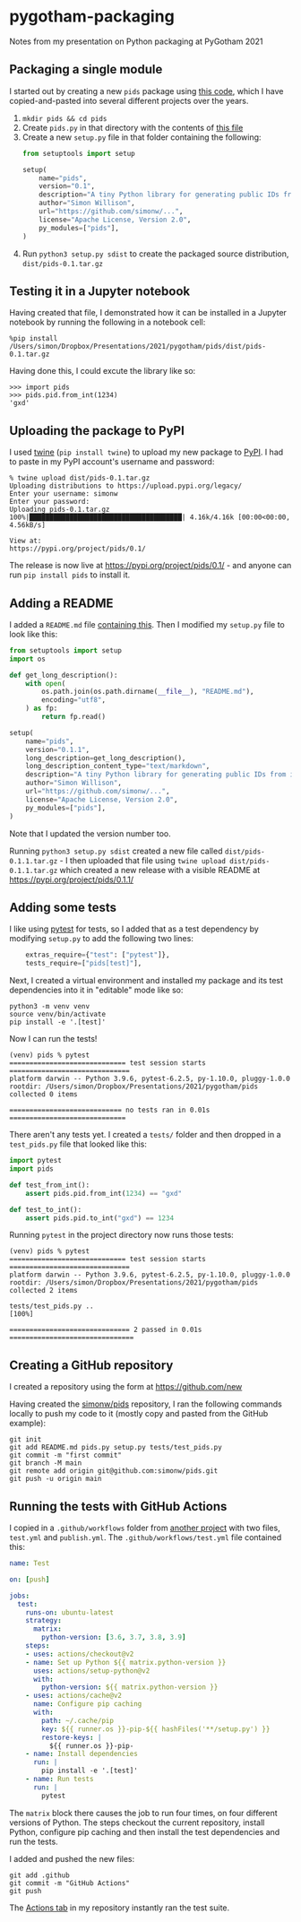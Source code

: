 # pygotham-packaging

Notes from my presentation on Python packaging at PyGotham 2021

## Packaging a single module

I started out by creating a new `pids` package using [this code](https://github.com/CAVaccineInventory/vial/blob/main/vaccinate/core/baseconverter.py), which I have copied-and-pasted into several different projects over the years.

1. `mkdir pids && cd pids`
2. Create `pids.py` in that directory with the contents of [this file](https://github.com/CAVaccineInventory/vial/blob/main/vaccinate/core/baseconverter.py)
3. Create a new `setup.py` file in that folder containing the following:
    ```python
    from setuptools import setup

    setup(
        name="pids",
        version="0.1",
        description="A tiny Python library for generating public IDs from integers",
        author="Simon Willison",
        url="https://github.com/simonw/...",
        license="Apache License, Version 2.0",    
        py_modules=["pids"],
    )
    ```
4. Run `python3 setup.py sdist` to create the packaged source distribution, `dist/pids-0.1.tar.gz`

## Testing it in a Jupyter notebook

Having created that file, I demonstrated how it can be installed in a Jupyter notebook by running the following in a notebook cell:

    %pip install /Users/simon/Dropbox/Presentations/2021/pygotham/pids/dist/pids-0.1.tar.gz

Having done this, I could excute the library like so:

    >>> import pids
    >>> pids.pid.from_int(1234)
    'gxd'

## Uploading the package to PyPI

I used [twine](https://pypi.org/project/twine/) (`pip install twine`) to upload my new package to [PyPI](https://pypi.org/). I had to paste in my PyPI account's username and password:
```
% twine upload dist/pids-0.1.tar.gz
Uploading distributions to https://upload.pypi.org/legacy/
Enter your username: simonw
Enter your password: 
Uploading pids-0.1.tar.gz
100%|██████████████████████████████████████| 4.16k/4.16k [00:00<00:00, 4.56kB/s]

View at:
https://pypi.org/project/pids/0.1/
```
The release is now live at https://pypi.org/project/pids/0.1/ - and anyone can run `pip install pids` to install it.

## Adding a README

I added a `README.md` file [containing this](https://raw.githubusercontent.com/simonw/pids/0.1.2/README.md). Then I modified my `setup.py` file to look like this:
```python
from setuptools import setup
import os

def get_long_description():
    with open(
        os.path.join(os.path.dirname(__file__), "README.md"),
        encoding="utf8",
    ) as fp:
        return fp.read()

setup(
    name="pids",
    version="0.1.1",
    long_description=get_long_description(),
    long_description_content_type="text/markdown",
    description="A tiny Python library for generating public IDs from integers",
    author="Simon Willison",
    url="https://github.com/simonw/...",
    license="Apache License, Version 2.0",    
    py_modules=["pids"],
)
```
Note that I updated the version number too.

Running `python3 setup.py sdist` created a new file called `dist/pids-0.1.1.tar.gz` - I then uploaded that file using `twine upload dist/pids-0.1.1.tar.gz` which created a new release with a visible README at https://pypi.org/project/pids/0.1.1/

## Adding some tests

I like using [pytest](https://docs.pytest.org/) for tests, so I added that as a test dependency by modifying `setup.py` to add the following two lines:

```python
    extras_require={"test": ["pytest"]},
    tests_require=["pids[test]"],
```
Next, I created a virtual environment and installed my package and its test dependencies into it in "editable" mode like so:

```
python3 -m venv venv
source venv/bin/activate
pip install -e '.[test]'
```
Now I can run the tests!

```
(venv) pids % pytest
============================= test session starts ==============================
platform darwin -- Python 3.9.6, pytest-6.2.5, py-1.10.0, pluggy-1.0.0
rootdir: /Users/simon/Dropbox/Presentations/2021/pygotham/pids
collected 0 items                                                              

============================ no tests ran in 0.01s =============================
```
There aren't any tests yet. I created a `tests/` folder and then dropped in a `test_pids.py` file that looked like this:
```python
import pytest
import pids

def test_from_int():
    assert pids.pid.from_int(1234) == "gxd"

def test_to_int():
    assert pids.pid.to_int("gxd") == 1234
```
Running `pytest` in the project directory now runs those tests:
```
(venv) pids % pytest
============================= test session starts ==============================
platform darwin -- Python 3.9.6, pytest-6.2.5, py-1.10.0, pluggy-1.0.0
rootdir: /Users/simon/Dropbox/Presentations/2021/pygotham/pids
collected 2 items                                                              

tests/test_pids.py ..                                                    [100%]

============================== 2 passed in 0.01s ===============================
```
## Creating a GitHub repository

I created a repository using the form at https://github.com/new

Having created the [simonw/pids](https://github.com/simonw/pids) repository, I ran the following commands locally to push my code to it (mostly copy and pasted from the GitHub example):
```
git init
git add README.md pids.py setup.py tests/test_pids.py
git commit -m "first commit"
git branch -M main
git remote add origin git@github.com:simonw/pids.git
git push -u origin main
```

## Running the tests with GitHub Actions

I copied in a `.github/workflows` folder from [another project](https://github.com/simonw/sqlite-explain/tree/main/.github/workflows) with two files, `test.yml` and `publish.yml`. The `.github/workflows/test.yml` file contained this:

```yaml
name: Test

on: [push]

jobs:
  test:
    runs-on: ubuntu-latest
    strategy:
      matrix:
        python-version: [3.6, 3.7, 3.8, 3.9]
    steps:
    - uses: actions/checkout@v2
    - name: Set up Python ${{ matrix.python-version }}
      uses: actions/setup-python@v2
      with:
        python-version: ${{ matrix.python-version }}
    - uses: actions/cache@v2
      name: Configure pip caching
      with:
        path: ~/.cache/pip
        key: ${{ runner.os }}-pip-${{ hashFiles('**/setup.py') }}
        restore-keys: |
          ${{ runner.os }}-pip-
    - name: Install dependencies
      run: |
        pip install -e '.[test]'
    - name: Run tests
      run: |
        pytest
```
The `matrix` block there causes the job to run four times, on four different versions of Python. The steps checkout the current repository, install Python, configure pip caching and then install the test dependencies and run the tests.

I added and pushed the new files:

```
git add .github
git commit -m "GitHub Actions"
git push
```
The [Actions tab](https://github.com/simonw/pids/actions) in my repository instantly ran the test suite.

